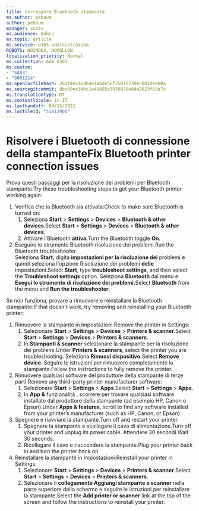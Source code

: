 ```yaml
---
title: Correggere Bluetooth stampante
ms.author: pebaum
author: pebaum
manager: scotv
ms.audience: Admin
ms.topic: article
ms.service: o365-administration
ROBOTS: NOINDEX, NOFOLLOW
localization_priority: Normal
ms.collection: Adm_O365
ms.custom:
- "3483"
- "9001214"
ms.openlocfilehash: 26df4eca68b4e14bde56fc5015239ec0810beb0a
ms.sourcegitcommit: 8bc60ec34bc1e40685e3976576e04a2623f63a7c
ms.translationtype: MT
ms.contentlocale: it-IT
ms.lasthandoff: 04/15/2021
ms.locfileid: "51812900"
---
```

# <a name="fix-bluetooth-printer-connection-issues"></a><span data-ttu-id="82036-102">Risolvere i Bluetooth di connessione della stampante</span><span class="sxs-lookup"><span data-stu-id="82036-102">Fix Bluetooth printer connection issues</span></span>

<span data-ttu-id="82036-103">Prova questi passaggi per la risoluzione dei problemi per Bluetooth stampante:</span><span class="sxs-lookup"><span data-stu-id="82036-103">Try these troubleshooting steps to get your Bluetooth printer working again:</span></span>


1. <span data-ttu-id="82036-104">Verifica che la Bluetooth sia attivata:</span><span class="sxs-lookup"><span data-stu-id="82036-104">Check to make sure Bluetooth is turned on:</span></span>
    1. <span data-ttu-id="82036-105">Seleziona **Start**  >  **Settings**  >  **Devices**  >  **Bluetooth & other devices**.</span><span class="sxs-lookup"><span data-stu-id="82036-105">Select **Start** > **Settings** > **Devices** > **Bluetooth & other devices**.</span></span>
    2. <span data-ttu-id="82036-106">Attivare l'Bluetooth **attiva.**</span><span class="sxs-lookup"><span data-stu-id="82036-106">Turn the Bluetooth toggle **On**.</span></span>
2. <span data-ttu-id="82036-107">Eseguire lo strumento Bluetooth risoluzione dei problemi.</span><span class="sxs-lookup"><span data-stu-id="82036-107">Run the Bluetooth troubleshooter.</span></span> <br>
    <span data-ttu-id="82036-108">Seleziona **Start,** digita **impostazioni per la risoluzione dei** problemi e quindi seleziona l'opzione Risoluzione dei problemi **delle** impostazioni.</span><span class="sxs-lookup"><span data-stu-id="82036-108">Select **Start**, type **troubleshoot settings**, and then select the **Troubleshoot settings** option.</span></span> <span data-ttu-id="82036-109">Seleziona **Bluetooth** dal menu e **Esegui lo strumento di risoluzione dei problemi.**</span><span class="sxs-lookup"><span data-stu-id="82036-109">Select **Bluetooth** from the menu and **Run the troubleshooter**.</span></span>

<span data-ttu-id="82036-110">Se non funziona, provare a rimuovere e reinstallare la Bluetooth stampante:</span><span class="sxs-lookup"><span data-stu-id="82036-110">If that doesn't work, try removing and reinstalling your Bluetooth printer:</span></span>

1. <span data-ttu-id="82036-111">Rimuovere la stampante in Impostazioni:</span><span class="sxs-lookup"><span data-stu-id="82036-111">Remove the printer in Settings:</span></span>
    1. <span data-ttu-id="82036-112">Selezionare **Start**  >  **Settings**  >  **Devices**  >  **Printers & scanner**.</span><span class="sxs-lookup"><span data-stu-id="82036-112">Select **Start** > **Settings** > **Devices** > **Printers & scanners**.</span></span>
    2. <span data-ttu-id="82036-113">In **Stampanti & scanner** selezionare la stampante per la risoluzione dei problemi.</span><span class="sxs-lookup"><span data-stu-id="82036-113">Under **Printers & scanners**, select the printer you are troubleshooting.</span></span> <span data-ttu-id="82036-114">Seleziona **Rimuovi dispositivo.**</span><span class="sxs-lookup"><span data-stu-id="82036-114">Select **Remove device**.</span></span> <span data-ttu-id="82036-115">Seguire le istruzioni per rimuovere completamente la stampante.</span><span class="sxs-lookup"><span data-stu-id="82036-115">Follow the instructions to fully remove the printer.</span></span>
2. <span data-ttu-id="82036-116">Rimuovere qualsiasi software del produttore della stampante di terze parti:</span><span class="sxs-lookup"><span data-stu-id="82036-116">Remove any third-party printer manufacturer software:</span></span>
    1. <span data-ttu-id="82036-117">Selezionare **Start**  >  **Settings**  >  **Apps**.</span><span class="sxs-lookup"><span data-stu-id="82036-117">Select **Start** > **Settings** > **Apps**.</span></span>
    2. <span data-ttu-id="82036-118">In **App &** funzionalità , scorrere per trovare qualsiasi software installato dal produttore della stampante (ad esempio HP, Canon o Epson).</span><span class="sxs-lookup"><span data-stu-id="82036-118">Under **Apps & features**, scroll to find any software installed from your printer’s manufacturer (such as HP, Canon, or Epson).</span></span>
3. <span data-ttu-id="82036-119">Spegnere e riavviare la stampante.</span><span class="sxs-lookup"><span data-stu-id="82036-119">Turn off and restart your printer.</span></span>
   1. <span data-ttu-id="82036-120">Spegnere la stampante e scollegare il cavo di alimentazione.</span><span class="sxs-lookup"><span data-stu-id="82036-120">Turn off your printer and unplug its power cable.</span></span> <span data-ttu-id="82036-121">Attendere 30 secondi.</span><span class="sxs-lookup"><span data-stu-id="82036-121">Wait 30 seconds.</span></span> 
   2. <span data-ttu-id="82036-122">Ricollegare il cavo e riaccendere la stampante.</span><span class="sxs-lookup"><span data-stu-id="82036-122">Plug your printer back in and turn the printer back on.</span></span>
4. <span data-ttu-id="82036-123">Reinstallare la stampante in Impostazioni:</span><span class="sxs-lookup"><span data-stu-id="82036-123">Reinstall your printer in Settings:</span></span>
    1. <span data-ttu-id="82036-124">Selezionare **Start**  >  **Settings**  >  **Devices**  >  **Printers & scanner**.</span><span class="sxs-lookup"><span data-stu-id="82036-124">Select **Start** > **Settings** > **Devices** > **Printers & scanners**.</span></span>
    2. <span data-ttu-id="82036-125">Selezionare il **collegamento Aggiungi stampante o scanner** nella parte superiore dello schermo e seguire le istruzioni per reinstallare la stampante.</span><span class="sxs-lookup"><span data-stu-id="82036-125">Select the **Add printer or scanner** link at the top of the screen and follow the instructions to reinstall your printer.</span></span>
